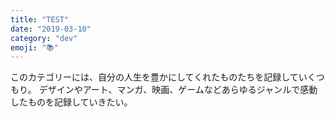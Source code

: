 ```yaml
---
title: "TEST"
date: "2019-03-10"
category: "dev"
emoji: "📚"
---
```


このカテゴリーには、自分の人生を豊かにしてくれたものたちを記録していくつもり。
デザインやアート、マンガ、映画、ゲームなどあらゆるジャンルで感動したものを記録していきたい。


